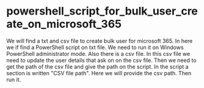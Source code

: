 # powershell_script_for_bulk_user_create_on_microsoft_365
We will find a txt and csv file to create bulk user for microsoft 365.
In here we if find a PowerShell script on txt file. We need to run it on Windows PowerShell administrator mode. Also there is a csv file. In this csv file we need to update the user details that ask on on the csv file. Then we need to get the path of the csv file and give the path on the script. In the script a section is written "CSV file path".  Here we will provide the csv path. Then run it.
